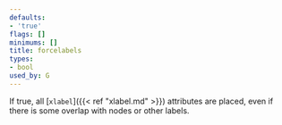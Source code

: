 ```yaml
---
defaults:
- 'true'
flags: []
minimums: []
title: forcelabels
types:
- bool
used_by: G
---
```

If true, all [`xlabel`]({{< ref "xlabel.md" >}}) attributes are placed, even if there is some overlap with nodes or other labels.
